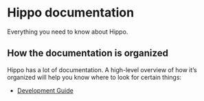 # Hippo documentation

Everything you need to know about Hippo.

## How the documentation is organized

Hippo has a lot of documentation. A high-level overview of how it’s organized will help you know where to look for certain things:

- [Development Guide](development.md)
